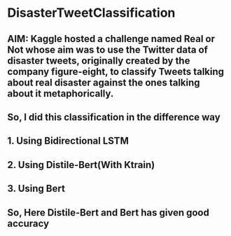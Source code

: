 # DisasterTweetClassification
## AIM: Kaggle hosted a challenge named Real or Not whose aim was to use the Twitter data of disaster tweets, originally created by the company figure-eight, to classify Tweets talking about real disaster against the ones talking about it metaphorically.
## So, I did this classification in the difference way 
  ## 1. Using Bidirectional LSTM
  ## 2. Using Distile-Bert(With Ktrain)
  ## 3. Using Bert
## So, Here Distile-Bert and Bert has given good accuracy
